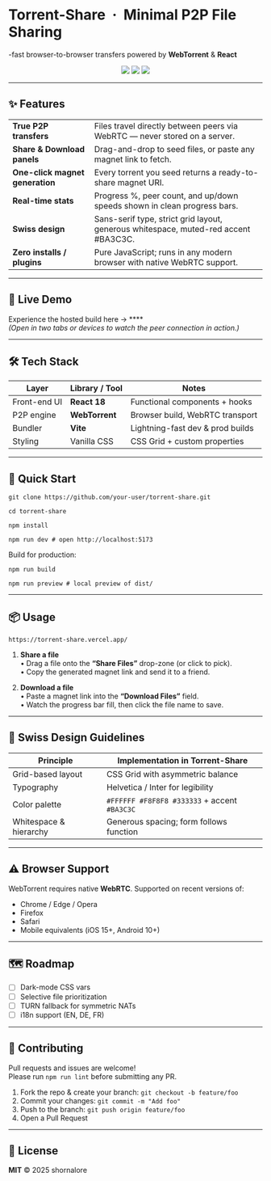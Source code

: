 
<!-- --------------------------------------------------------------------- -->
<!--                         Torrent-Share README                          -->
<!-- --------------------------------------------------------------------- -->

# Torrent-Share &nbsp;·&nbsp; Minimal P2P File Sharing  
-fast browser-to-browser transfers powered by **WebTorrent** & **React**

<p align="center">
  <img src="https://img.shields.io/badge/Tech-React%20%7C%20WebTorrent%20%7C%20Vite-blue?style=flat-square">
  <img src="https://img.shields.io/badge/Design-Swiss%20Style-red?style=flat-square">
  <img src="https://img.shields.io/github/license/shornalore/torrent-share?style=flat-square">
</p>

---

## ✨ Features

|  | |
|---|---|
| **True P2P transfers** | Files travel directly between peers via WebRTC &mdash; never stored on a server. |
| **Share & Download panels** | Drag-and-drop to seed files, or paste any magnet link to fetch. |
| **One-click magnet generation** | Every torrent you seed returns a ready-to-share magnet URI. |
| **Real-time stats** | Progress %, peer count, and up/down speeds shown in clean progress bars. |
| **Swiss design** | Sans-serif type, strict grid layout, generous whitespace, muted-red accent #BA3C3C. |
| **Zero installs / plugins** | Pure JavaScript; runs in any modern browser with native WebRTC support. |

---

## 🔗 Live Demo

Experience the hosted build here → ****  
*(Open in two tabs or devices to watch the peer connection in action.)*

---

## 🛠 Tech Stack

| Layer            | Library / Tool | Notes                                  |
|------------------|---------------|----------------------------------------|
| Front-end UI     | **React 18**  | Functional components + hooks          |
| P2P engine       | **WebTorrent**| Browser build, WebRTC transport        |
| Bundler          | **Vite**      | Lightning-fast dev & prod builds       |
| Styling          | Vanilla CSS   | CSS Grid + custom properties           |

---

## 🚀 Quick Start

```git clone https://github.com/your-user/torrent-share.git```

```cd torrent-share```

```npm install```

```npm run dev # open http://localhost:5173```


Build for production:

```npm run build```

```npm run preview # local preview of dist/```


---

## 📦 Usage

```https://torrent-share.vercel.app/```

1. **Share a file**  
   • Drag a file onto the **“Share Files”** drop-zone (or click to pick).  
   • Copy the generated magnet link and send it to a friend.

2. **Download a file**  
   • Paste a magnet link into the **“Download Files”** field.  
   • Watch the progress bar fill, then click the file name to save.

---

## 📐 Swiss Design Guidelines

| Principle               | Implementation in Torrent-Share |
|-------------------------|---------------------------------|
| Grid-based layout       | CSS Grid with asymmetric balance |
| Typography              | Helvetica / Inter for legibility |
| Color palette           | `#FFFFFF #F8F8F8 #333333` + accent `#BA3C3C` |
| Whitespace & hierarchy  | Generous spacing; form follows function |

---

## ⚠️ Browser Support

WebTorrent requires native **WebRTC**. Supported on recent versions of:

* Chrome / Edge / Opera  
* Firefox  
* Safari  
* Mobile equivalents (iOS 15+, Android 10+)

---

## 🗺 Roadmap

- [ ] Dark-mode CSS vars  
- [ ] Selective file prioritization  
- [ ] TURN fallback for symmetric NATs  
- [ ] i18n support (EN, DE, FR)

---

## 🤝 Contributing

Pull requests and issues are welcome!  
Please run `npm run lint` before submitting any PR.

1. Fork the repo & create your branch: `git checkout -b feature/foo`  
2. Commit your changes: `git commit -m "Add foo"`  
3. Push to the branch: `git push origin feature/foo`  
4. Open a Pull Request

---

## 📄 License

**MIT** © 2025 shornalore


